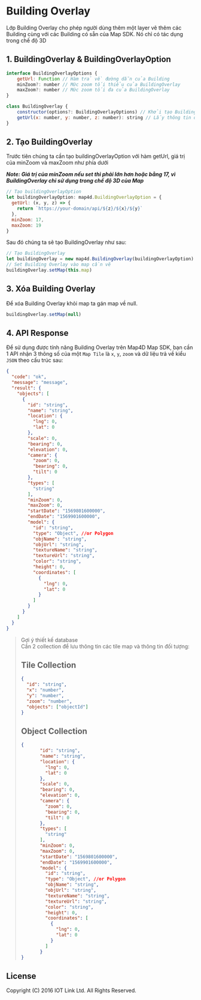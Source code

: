 # Building Overlay
Lớp Building Overlay cho phép người dùng thêm một layer vẽ thêm các Building cùng với các Building có sẵn của Map SDK. Nó chỉ có tác dụng trong chế độ 3D

## 1. BuildingOverlay & BuildingOverlayOption

```javascript
interface BuildingOverlayOptions {
    getUrl: Function // Hàm trả về đường dẫn của Building
    minZoom?: number // Mức zoom tối thiểu của BuildingOverlay
    maxZoom?: number // Mức zoom tối đa của BuildingOverlay
}
````

```javascript
class BuildingOverlay {
    constructor(options?: BuildingOverlayOptions) // Khởi tạo BuildingOverlay từ BuildingOverlayOptions
    getUrl(x: number, y: number, z: number): string // Lấy thông tin đường dẫn của Building theo TileCoordinate
}
```

## 2. Tạo BuildingOverlay
Trước tiên chúng ta cần tạo buildingOverlayOption với hàm getUrl, giá trị của minZoom và maxZoom như phía dưới

***Note: Giá trị của minZoom nếu set thì phải lớn hơn hoặc bằng 17, vì BuildingOverlay chỉ sử dụng trong chế độ 3D của Map***

```javascript
// Tạo buildingOverlayOption
let buildingOverlayOption: map4d.BuildingOverlayOption = {
  getUrl: (x, y, z) => {
    return `https://your-domain/api/${z}/${x}/${y}`
  },
  minZoom: 17,
  maxZoom: 19
}
```

Sau đó chúng ta sẽ tạo BuildingOverlay như sau:

```javascript
// Tạo BuildingOverlay
let buildingOverlay = new map4d.BuildingOverlay(buildingOverlayOption)
// Set Building Overlay vào map cần vẽ
buildingOverlay.setMap(this.map)
```

## 3. Xóa Building Overlay

Để xóa Building Overlay khỏi map ta gán map về null.

```javascript
buildingOverlay.setMap(null)
```

## 4. API Response
Để sử dụng được tính năng Building Overlay trên Map4D Map SDK, bạn cần 1 API nhận 3 thông số của một `Map Tile` là `x`, `y`, `zoom` và dữ liệu trả về kiểu `JSON` theo cấu trúc sau:

```json
{
  "code": "ok",
  "message": "message",
  "result": {
    "objects": [
      {
        "id": "string",
        "name": "string",        
        "location": {
          "lng": 0,
          "lat": 0
        },
        "scale": 0,
        "bearing": 0,
        "elevation": 0,
        "camera": {
          "zoom": 0,
          "bearing": 0,
          "tilt": 0
        },
        "types": [
          "string"
        ],
        "minZoom": 0,
        "maxZoom": 0,
        "startDate": "1569801600000",
        "endDate": "1569901600000",
        "model": {
          "id": "string",
          "type": "Object", //or Polygon
          "objName": "string",
          "objUrl": "string",
          "textureName": "string",
          "textureUrl": "string",
          "color": "string",
          "height": 0,
          "coordinates": [
            {
              "lng": 0,
              "lat": 0
            }
          ]
        }
      }
    ]
  }
}
```

> Gợi ý thiết kế database  
> Cần 2 collection để lưu thông tin các tile map và thông tin đối tượng:  
> ## Tile Collection
> ```json
> {
>   "id": "string",
>   "x": "number",
>   "y": "number",
>   "zoom": "number",
>   "objects": ["objectId"]
> }
> ```  
> ## Object Collection  
> ```json
>{
>        "id": "string",
>        "name": "string",        
>        "location": {
>          "lng": 0,
>          "lat": 0
>        },
>        "scale": 0,
>        "bearing": 0,
>        "elevation": 0,
>        "camera": {
>          "zoom": 0,
>          "bearing": 0,
>          "tilt": 0
>        },
>        "types": [
>          "string"
>        ],
>        "minZoom": 0,
>        "maxZoom": 0,
>        "startDate": "1569801600000",
>        "endDate": "1569901600000",
>        "model": {
>          "id": "string",
>          "type": "Object", //or Polygon
>          "objName": "string",
>          "objUrl": "string",
>          "textureName": "string",
>          "textureUrl": "string",
>          "color": "string",
>          "height": 0,
>          "coordinates": [
>            {
>              "lng": 0,
>              "lat": 0
>            }
>          ]
>        }
>}
> ```  


License
-------

Copyright (C) 2016 IOT Link Ltd. All Rights Reserved.
